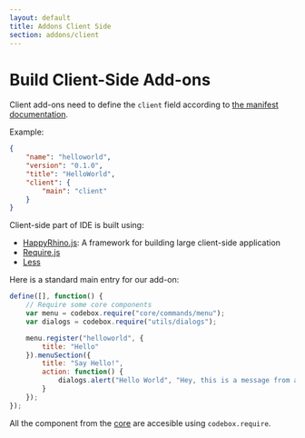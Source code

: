 ```yaml
---
layout: default
title: Addons Client Side
section: addons/client
---
```


# Build Client-Side Add-ons

Client add-ons need to define the ```client``` field according to [the manifest documentation](package.md).

Example:

```json
{
    "name": "helloworld",
    "version": "0.1.0",
    "title": "HelloWorld",
    "client": {
        "main": "client"
    }
}
```

Client-side part of IDE is built using:

* [HappyRhino.js](https://friendco.de/hr.js/): A framework for building large client-side application
* [Require.js](http://requirejs.org/)
* [Less](http://lesscss.org/)

Here is a standard main entry for our add-on:

```javascript
define([], function() {
    // Require some core components
    var menu = codebox.require("core/commands/menu");
    var dialogs = codebox.require("utils/dialogs");

    menu.register("helloworld", {
        title: "Hello"
    }).menuSection({
        title: "Say Hello!",
        action: function() {
            dialogs.alert("Hello World", "Hey, this is a message from an add-on!");
        }
    });
});
```

All the component from the [core](https://github.com/FriendCode/codebox/tree/master/client) are accesible using ```codebox.require```.
